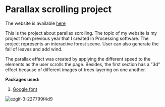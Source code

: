 # Parallax scrolling project
The website is available [here](https://alkiki.github.io/forest_scene/)

This is the project about parallax scrolling. The topic of my website is my project from previous year that I created in Processing software. The project represents an interactive forest scene. User can also generate the fall of leaves and add wind. 

The parallax effect was created by applying the different speed to the elements as the user scrolls the page. Besides, the first section has a "3d" effect because of different images of trees layering on one another. 

**Packages used:**
1. [Google font](https://fonts.google.com/specimen/VT323)

![ezgif-3-227799f4d9](https://github.com/user-attachments/assets/59e9ed34-d994-41a8-b4b8-566d334d5aeb)
